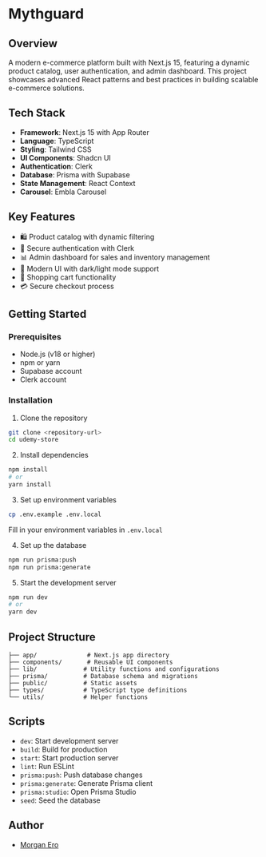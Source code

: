 # Mythguard

## Overview
A modern e-commerce platform built with Next.js 15, featuring a dynamic product catalog, user authentication, and admin dashboard. This project showcases advanced React patterns and best practices in building scalable e-commerce solutions.

## Tech Stack
- **Framework**: Next.js 15 with App Router
- **Language**: TypeScript
- **Styling**: Tailwind CSS
- **UI Components**: Shadcn UI
- **Authentication**: Clerk
- **Database**: Prisma with Supabase
- **State Management**: React Context
- **Carousel**: Embla Carousel

## Key Features
- 🛍️ Product catalog with dynamic filtering
- 🔐 Secure authentication with Clerk
- 📊 Admin dashboard for sales and inventory management
- 🎨 Modern UI with dark/light mode support
- 🛒 Shopping cart functionality
- 💳 Secure checkout process

## Getting Started

### Prerequisites
- Node.js (v18 or higher)
- npm or yarn
- Supabase account
- Clerk account

### Installation
1. Clone the repository
```bash
git clone <repository-url>
cd udemy-store
```

2. Install dependencies
```bash
npm install
# or
yarn install
```

3. Set up environment variables
```bash
cp .env.example .env.local
```
Fill in your environment variables in `.env.local`

4. Set up the database
```bash
npm run prisma:push
npm run prisma:generate
```

5. Start the development server
```bash
npm run dev
# or
yarn dev
```

## Project Structure
```
├── app/              # Next.js app directory
├── components/       # Reusable UI components
├── lib/             # Utility functions and configurations
├── prisma/          # Database schema and migrations
├── public/          # Static assets
├── types/           # TypeScript type definitions
└── utils/           # Helper functions
```

## Scripts
- `dev`: Start development server
- `build`: Build for production
- `start`: Start production server
- `lint`: Run ESLint
- `prisma:push`: Push database changes
- `prisma:generate`: Generate Prisma client
- `prisma:studio`: Open Prisma Studio
- `seed`: Seed the database

## Author
- [Morgan Ero](https://github.com/MorganEro)

